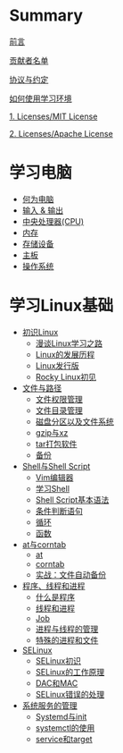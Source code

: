 # Summary

[前言](./intro.md)

[贡献者名单](./contributors.md)

[协议与约定](./conventions.md)

[如何使用学习环境](./how_to_use_studyenv.md)

[1. Licenses/MIT License](./licenses/LICENSE-MIT.md)

[2. Licenses/Apache License](./licenses/LICENSE-APACHE.md)

# 学习电脑
- [何为电脑](./learn_computer_basic/what_is_computer.md)
- [输入 & 输出](./learn_computer_basic/input_and_output.md)
- [中央处理器(CPU)](./learn_computer_basic/cpu.md)
- [内存](./learn_computer_basic/memory.md)
- [存储设备](./learn_computer_basic/storage_device.md)
- [主板](./learn_computer_basic/motherboard.md)
- [操作系统](./learn_computer_basic/operating_system.md)

# 学习Linux基础

- [初识Linux]()
  - [漫谈Linux学习之路](./learn_linux_basic/the_linux_learning_path.md)
  - [Linux的发展历程](./learn_linux_basic/the_history_of_linux.md)
  - [Linux发行版]()
  - [Rocky Linux初见]()
- [文件与路径]()
  - [文件权限管理]()
  - [文件目录管理]()
  - [磁盘分区以及文件系统]()
  - [gzip与xz]()
  - [tar打包软件]()
  - [备份]()
- [Shell与Shell Script]()
  - [Vim编辑器]()
  - [学习Shell]()
  - [Shell Script基本语法]()
  - [条件判断语句]()
  - [循环]()
  - [函数]()
- [at与corntab]()
  - [at]()
  - [corntab]()
  - [实战：文件自动备份]()
- [程序、线程和进程]()
  - [什么是程序]()
  - [线程和进程]()
  - [Job]()
  - [进程与线程的管理]()
  - [特殊的进程和文件]()
- [SELinux]()
  - [SELinux初识]()
  - [SELinux的工作原理]()
  - [DAC和MAC]()
  - [SELinux错误的处理]()
- [系统服务的管理]()
  - [Systemd与init]()
  - [systemctl的使用]()
  - [service和target]()
